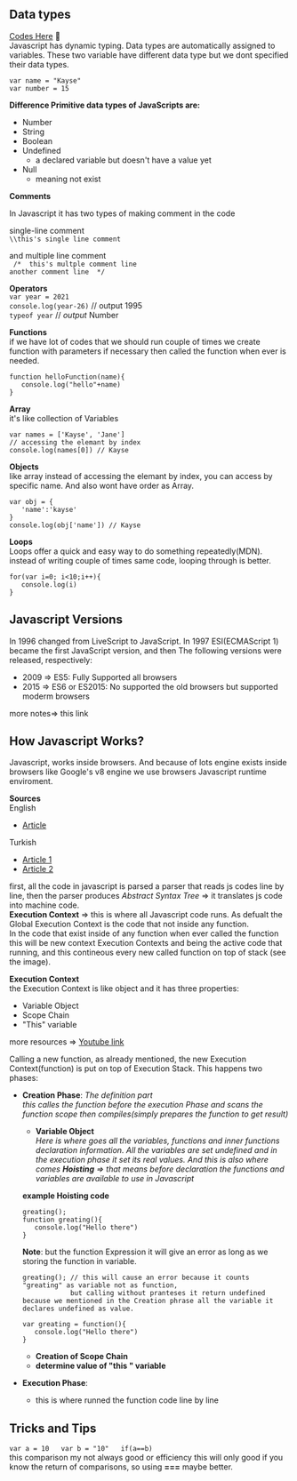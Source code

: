 
## Data types
[Codes Here](my_training_code.js) 💛    
Javascript has dynamic typing. Data types are automatically assigned to variables.
These two variable have different data type but we dont specified their data types.

`
var name = "Kayse"  
`  
`
var number = 15
`

**Difference Primitive data types of JavaScripts are:**
 * Number
 * String
 * Boolean
 * Undefined
    * a declared variable but doesn't have a value yet
 * Null
    * meaning not exist

**Comments**

In Javascript it has two types of making comment in the code

single-line comment   
`\\this's single line comment` 

and multiple line comment   
` 
/* 
this's multple comment line
`  
`
another comment line 
*/
`

**Operators**  
`var year = 2021`    
`console.log(year-26)` // output 1995    
`typeof year` // _output_ Number


**Functions**  
 if we have lot of codes that we should run couple of times we create function with parameters if necessary then called the function when ever is needed.

 ```
 function helloFunction(name){  
    console.log("hello"+name)  
 }  
 ```


**Array**  
it's like collection of Variables
```
var names = ['Kayse', 'Jane']
// accessing the elemant by index
console.log(names[0]) // Kayse
```  

**Objects**  
like array instead of accessing the elemant by index, you can access by specific name. And also wont have order as Array.  
```
var obj = {   
   'name':'kayse'
}   
console.log(obj['name']) // Kayse
```

**Loops**  
Loops offer a quick and easy way to do something repeatedly(MDN). instead of writing couple of times same code, looping through is better.
  
```
for(var i=0; i<10;i++){  
   console.log(i)
}
```

## Javascript Versions
In 1996 changed from LiveScript to JavaScript. In 1997 ESI(ECMAScript 1) became the first JavaScript version, and then The following versions were released, respectively:
* 2009 => ES5: Fully Supported all browsers
* 2015 => ES6 or ES2015: No supported the old browsers but supported moderm browsers

more notes=> this link

## How Javascript Works?
 Javascript, works inside browsers. And because of lots engine exists inside browsers like Google's v8 engine we use browsers Javascript runtime enviroment.

 **Sources**  
   English
 * [Article](https://blog.sessionstack.com/how-does-javascript-actually-work-part-1-b0bacc073cf)  

Turkish
 * [Article 1](https://oguzkilic.medium.com/taray%C4%B1c%C4%B1lar-javascripti-nas%C4%B1l-yorumlar-fbdfc472f8e3)  
 * [Article 2](https://devnot.com/2020/javascript-nasil-calisir/)

first, all the code in javascript is parsed a parser that reads js codes line by line, then the parser produces *Abstract Syntax Tree* => it translates js code into machine code.  
**Execution Context** => this is where all Javascript code runs. As defualt the Global Execution Context is the code that not inside any function.  
In the code that exist inside of any function when ever called the function this will be new context Execution Contexts and being the active code that running, and this contineous every new called function on top of stack (see the image). 

**Execution Context**  
the Execution Context is like object and it has three properties:
   * Variable Object
   * Scope Chain
   * "This" variable

more resources => [Youtube link](https://www.youtube.com/watch?v=OympYhd4P9w&list=PL1BztTYDF-QNS9VdeIX62d1X5rxkLsejH&ab_channel=procademy)

   Calling a new function, as already mentioned, the new Execution Context(function) is put on top of Execution Stack. This happens two phases:
   * **Creation Phase**: *The definition part*   
   *this calles the function before the execution Phase and scans the function scope then compiles(simply prepares the function to get result)* 
      *  **Variable Object**  
      *Here is where goes all the variables, functions  and inner functions declaration information. All the variables are set undefined and in the execution phase it set its real values. And this is also where comes **Hoisting** => that means before declaration the functions and variables are available to use in Javascript*

      **example Hoisting code**
      ```
      greating();
      function greating(){
         console.log("Hello there")
      }
      ```
      **Note**: but the function Expression it will give an error as long as we storing the function in variable.   

      ```
      greating(); // this will cause an error because it counts "greating" as variable not as function, 
                  but calling without pranteses it return undefined because we mentioned in the Creation phrase all the variable it declares undefined as value.

      var greating = function(){
         console.log("Hello there")
      }
      ```  

      * **Creation of Scope Chain**
      * **determine value of "this " variable**
   * **Execution Phase**:
      * this is where runned the function code line by line
 ## Tricks and Tips

`var a = 10  
 var b = "10"  
 if(a==b)
`  
this comparison my not always good or efficiency  this will only good if you know the return of comparisons, so using __===__ maybe better.



